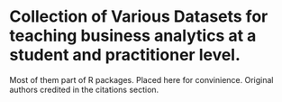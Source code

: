 # Collection of Various Datasets for teaching business analytics at a student and practitioner level. 
Most of them part of R packages. Placed here for convinience. Original authors credited in the citations section. 
